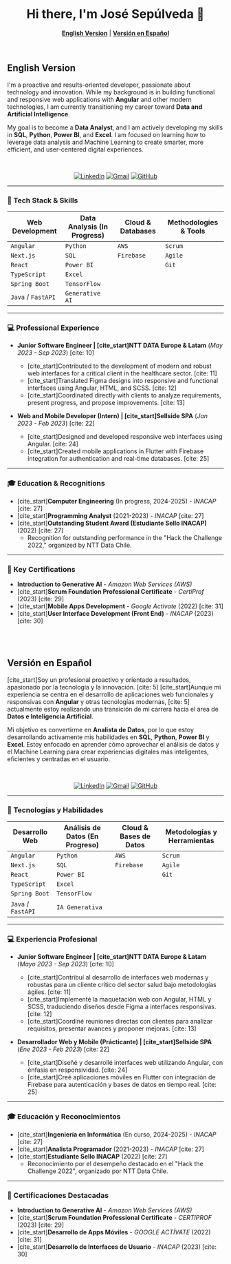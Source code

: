<div align="center">
  <h1>
    Hi there, I'm José Sepúlveda 👋
  </h1>
  <p>
    <strong><a href="#english-version">English Version</a></strong> | <strong><a href="#versión-en-español">Versión en Español</a></strong>
  </p>
</div>

<br>

<a name="english-version"></a>
## English Version

I'm a proactive and results-oriented developer, passionate about technology and innovation. While my background is in building functional and responsive web applications with **Angular** and other modern technologies, I am currently transitioning my career toward **Data and Artificial Intelligence**.

My goal is to become a **Data Analyst**, and I am actively developing my skills in **SQL**, **Python**, **Power BI**, and **Excel**. I am focused on learning how to leverage data analysis and Machine Learning to create smarter, more efficient, and user-centered digital experiences.

<br>

<p align="center">
  <a href="https://www.linkedin.com/in/josesepulvedapino/"><img src="https://img.shields.io/badge/LinkedIn-0077B5?style=for-the-badge&logo=linkedin&logoColor=white" alt="LinkedIn"></a>
  <a href="mailto:josealejandrosepulvedapino@gmail.com"><img src="https://img.shields.io/badge/Gmail-D14836?style=for-the-badge&logo=gmail&logoColor=white" alt="Gmail"></a>
  <a href="https://github.com/josesepulvedapino"><img src="https://img.shields.io/badge/GitHub-181717?style=for-the-badge&logo=github&logoColor=white" alt="GitHub"></a>
</p>

---

### 🚀 Tech Stack & Skills

| Web Development  | Data Analysis (In Progress) | Cloud & Databases   | Methodologies & Tools |
|------------------|-----------------------------|---------------------|-----------------------|
| `Angular`        | `Python`                    | `AWS`               | `Scrum`               |
| `Next.js`        | `SQL`                       | `Firebase`          | `Agile`               |
| `React`          | `Power BI`                  |                     | `Git`                 |
| `TypeScript`     | `Excel`                     |                     |                       |
| `Spring Boot`    | `TensorFlow`                |                     |                       |
| `Java` / `FastAPI`| `Generative AI`             |                     |                       |

---

### 💻 Professional Experience

* **Junior Software Engineer | [cite_start]NTT DATA Europe & Latam** (_May 2023 - Sep 2023_) [cite: 10]
    * [cite_start]Contributed to the development of modern and robust web interfaces for a critical client in the healthcare sector. [cite: 11]
    * [cite_start]Translated Figma designs into responsive and functional interfaces using Angular, HTML, and SCSS. [cite: 12]
    * [cite_start]Coordinated directly with clients to analyze requirements, present progress, and propose improvements. [cite: 13]

* **Web and Mobile Developer (Intern) | [cite_start]Sellside SPA** (_Jan 2023 - Feb 2023_) [cite: 22]
    * [cite_start]Designed and developed responsive web interfaces using Angular. [cite: 24]
    * [cite_start]Created mobile applications in Flutter with Firebase integration for authentication and real-time databases. [cite: 25]

---

### 🎓 Education & Recognitions

* [cite_start]**Computer Engineering** (In progress, 2024-2025) - _INACAP_ [cite: 27]
* [cite_start]**Programming Analyst** (2021-2023) - _INACAP_ [cite: 27]
* [cite_start]**Outstanding Student Award (Estudiante Sello INACAP)** (2022) [cite: 27]
    * Recognition for outstanding performance in the "Hack the Challenge 2022," organized by NTT Data Chile.

---

### 📄 Key Certifications

* **Introduction to Generative AI** - _Amazon Web Services (AWS)_
* [cite_start]**Scrum Foundation Professional Certificate** - _CertiProf_ (2023) [cite: 29]
* [cite_start]**Mobile Apps Development** - _Google Activate_ (2022) [cite: 31]
* [cite_start]**User Interface Development (Front End)** - _INACAP_ (2023) [cite: 30]

<br>
<br>

<a name="versión-en-español"></a>
## Versión en Español

[cite_start]Soy un profesional proactivo y orientado a resultados, apasionado por la tecnología y la innovación. [cite: 5] [cite_start]Aunque mi experiencia se centra en el desarrollo de aplicaciones web funcionales y responsivas con **Angular** y otras tecnologías modernas, [cite: 5] actualmente estoy realizando una transición de mi carrera hacia el área de **Datos e Inteligencia Artificial**.

Mi objetivo es convertirme en **Analista de Datos**, por lo que estoy desarrollando activamente mis habilidades en **SQL**, **Python**, **Power BI** y **Excel**. Estoy enfocado en aprender cómo aprovechar el análisis de datos y el Machine Learning para crear experiencias digitales más inteligentes, eficientes y centradas en el usuario.

<br>

<p align="center">
  <a href="https://www.linkedin.com/in/josesepulvedapino/"><img src="https://img.shields.io/badge/LinkedIn-0077B5?style=for-the-badge&logo=linkedin&logoColor=white" alt="LinkedIn"></a>
  <a href="mailto:josealejandrosepulvedapino@gmail.com"><img src="https://img.shields.io/badge/Gmail-D14836?style=for-the-badge&logo=gmail&logoColor=white" alt="Gmail"></a>
  <a href="https://github.com/josesepulvedapino"><img src="https://img.shields.io/badge/GitHub-181717?style=for-the-badge&logo=github&logoColor=white" alt="GitHub"></a>
</p>

---

### 🚀 Tecnologías y Habilidades

| Desarrollo Web    | Análisis de Datos (En Progreso) | Cloud & Bases de Datos | Metodologías y Herramientas |
|-------------------|---------------------------------|------------------------|-----------------------------|
| `Angular`         | `Python`                        | `AWS`                  | `Scrum`                     |
| `Next.js`         | `SQL`                           | `Firebase`             | `Agile`                     |
| `React`           | `Power BI`                      |                        | `Git`                       |
| `TypeScript`      | `Excel`                         |                        |                             |
| `Spring Boot`     | `TensorFlow`                    |                        |                             |
| `Java` / `FastAPI`| `IA Generativa`                 |                        |                             |

---

### 💻 Experiencia Profesional

* **Junior Software Engineer | [cite_start]NTT DATA Europe & Latam** (_Mayo 2023 - Sep 2023_) [cite: 10]
    * [cite_start]Contribuí al desarrollo de interfaces web modernas y robustas para un cliente crítico del sector salud bajo metodologías ágiles. [cite: 11]
    * [cite_start]Implementé la maquetación web con Angular, HTML y SCSS, traduciendo diseños desde Figma a interfaces responsivas. [cite: 12]
    * [cite_start]Coordiné reuniones directas con clientes para analizar requisitos, presentar avances y proponer mejoras. [cite: 13]

* **Desarrollador Web y Mobile (Prácticante) | [cite_start]Sellside SPA** (_Ene 2023 - Feb 2023_) [cite: 22]
    * [cite_start]Diseñé y desarrollé interfaces web utilizando Angular, con énfasis en responsividad. [cite: 24]
    * [cite_start]Creé aplicaciones móviles en Flutter con integración de Firebase para autenticación y bases de datos en tiempo real. [cite: 25]

---

### 🎓 Educación y Reconocimientos

* [cite_start]**Ingeniería en Informática** (En curso, 2024-2025) - _INACAP_ [cite: 27]
* [cite_start]**Analista Programador** (2021-2023) - _INACAP_ [cite: 27]
* [cite_start]**Estudiante Sello INACAP** (2022) [cite: 27]
    * Reconocimiento por el desempeño destacado en el "Hack the Challenge 2022", organizado por NTT Data Chile.

---

### 📄 Certificaciones Destacadas

* **Introduction to Generative AI** - _Amazon Web Services (AWS)_
* [cite_start]**Scrum Foundation Professional Certificate** - _CERTIPROF_ (2023) [cite: 29]
* [cite_start]**Desarrollo de Apps Móviles** - _GOOGLE ACTÍVATE_ (2022) [cite: 31]
* [cite_start]**Desarrollo de Interfaces de Usuario** - _INACAP_ (2023) [cite: 30]
